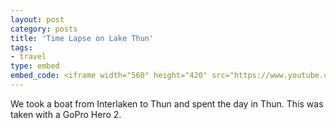 ```yaml
---
layout: post
category: posts
title: 'Time Lapse on Lake Thun'
tags: 
- travel
type: embed
embed_code: <iframe width="560" height="420" src="https://www.youtube.com/embed/pgRsHEHpExs?color=white&theme=light"></iframe>
---
```


We took a boat from Interlaken to Thun and spent the day in Thun. This was taken with a GoPro Hero 2.
